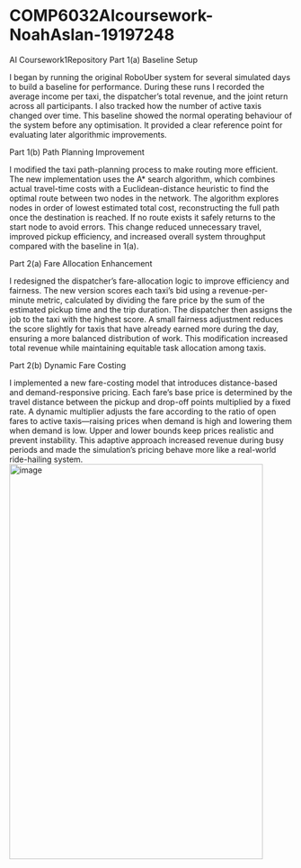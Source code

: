 # COMP6032AIcoursework-NoahAslan-19197248
AI Coursework1Repository
Part 1(a) Baseline Setup

I began by running the original RoboUber system for several simulated days to build a baseline for performance.
During these runs I recorded the average income per taxi, the dispatcher’s total revenue, and the joint return across all participants.
I also tracked how the number of active taxis changed over time.
This baseline showed the normal operating behaviour of the system before any optimisation.
It provided a clear reference point for evaluating later algorithmic improvements.

Part 1(b) Path Planning Improvement

I modified the taxi path-planning process to make routing more efficient.
The new implementation uses the A* search algorithm, which combines actual travel-time costs with a Euclidean-distance heuristic to find the optimal route between two nodes in the network.
The algorithm explores nodes in order of lowest estimated total cost, reconstructing the full path once the destination is reached.
If no route exists it safely returns to the start node to avoid errors.
This change reduced unnecessary travel, improved pickup efficiency, and increased overall system throughput compared with the baseline in 1(a).

Part 2(a) Fare Allocation Enhancement

I redesigned the dispatcher’s fare-allocation logic to improve efficiency and fairness.
The new version scores each taxi’s bid using a revenue-per-minute metric, calculated by dividing the fare price by the sum of the estimated pickup time and the trip duration.
The dispatcher then assigns the job to the taxi with the highest score.
A small fairness adjustment reduces the score slightly for taxis that have already earned more during the day, ensuring a more balanced distribution of work.
This modification increased total revenue while maintaining equitable task allocation among taxis.

Part 2(b) Dynamic Fare Costing

I implemented a new fare-costing model that introduces distance-based and demand-responsive pricing.
Each fare’s base price is determined by the travel distance between the pickup and drop-off points multiplied by a fixed rate.
A dynamic multiplier adjusts the fare according to the ratio of open fares to active taxis—raising prices when demand is high and lowering them when demand is low.
Upper and lower bounds keep prices realistic and prevent instability.
This adaptive approach increased revenue during busy periods and made the simulation’s pricing behave more like a real-world ride-hailing system.
<img width="451" height="702" alt="image" src="https://github.com/user-attachments/assets/9b0a4ddf-9f63-45e5-b3a5-3064a86b895e" />
